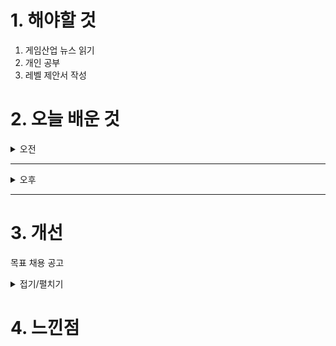 
# 1. 해야할 것

1. 게임산업 뉴스 읽기 
2. 개인 공부  
3. 레벨 제안서 작성



# 2. 오늘 배운 것

<details>
<summary>오전</summary>

## 오늘의 뉴스
### [기사: 슈퍼센트 채용](https://www.inven.co.kr/webzine/news/?news=302314)
![image](https://github.com/user-attachments/assets/779fb280-b2bb-4626-b82f-0f135e9cac0e)
```
상반기 채용공고가 올라오고 있다.
선택과 집중의 시간이다.
```

</details>

****

<details>
<summary>오후</summary>

## 제안서 작성

### 언리얼 팁
### G
그리드 값 숨기기

![image](https://github.com/user-attachments/assets/66e90381-a628-4ba4-bf0f-105e6da7733d)

![image](https://github.com/user-attachments/assets/2280ae1f-cda1-452d-a977-7283f407f12c)

### alt + F
포스트프로세스 볼륨 숨기기

![image](https://github.com/user-attachments/assets/ca42a52b-367a-45a5-8ac6-e8c4a399a39e)

![image](https://github.com/user-attachments/assets/512e1670-8b1b-42d7-98c7-72cb8a686731)

</details>

****


# 3. 개선
목표 채용 공고

<details>
<summary>접기/펼치기</summary>

![image](https://github.com/user-attachments/assets/20a1b919-21ee-4627-be48-4455dd8cccb3)

## 레벨 구상
[유튜브: 오버킬 시나리오 시연](https://www.youtube.com/watch?v=r1ylKBzTy9g)

[유튜브: 오버킬 정예 시연](https://www.youtube.com/watch?v=33MR3MifGbU)

[나무위키: 오버킬](https://namu.wiki/w/%ED%94%84%EB%A1%9C%EC%A0%9D%ED%8A%B8%20%EC%98%A4%EB%B2%84%ED%82%AC)
</details>



# 4. 느낀점
